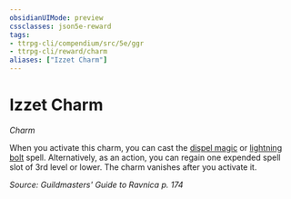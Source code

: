 ```yaml
---
obsidianUIMode: preview
cssclasses: json5e-reward
tags:
- ttrpg-cli/compendium/src/5e/ggr
- ttrpg-cli/reward/charm
aliases: ["Izzet Charm"]
---
```

# Izzet Charm
*Charm*  

When you activate this charm, you can cast the [dispel magic](3-Mechanics/CLI/spells/dispel-magic.md) or [lightning bolt](3-Mechanics/CLI/spells/lightning-bolt.md) spell. Alternatively, as an action, you can regain one expended spell slot of 3rd level or lower. The charm vanishes after you activate it.

*Source: Guildmasters' Guide to Ravnica p. 174*
